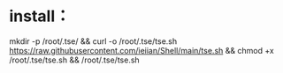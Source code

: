 # install：

mkdir -p /root/.tse/ && curl -o /root/.tse/tse.sh https://raw.githubusercontent.com/ieiian/Shell/main/tse.sh && chmod +x /root/.tse/tse.sh && /root/.tse/tse.sh

